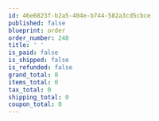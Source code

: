 ```yaml
---
id: 46e6823f-b2a5-404e-b744-582a3cd5cbce
published: false
blueprint: order
order_number: 248
title: ' '
is_paid: false
is_shipped: false
is_refunded: false
grand_total: 0
items_total: 0
tax_total: 0
shipping_total: 0
coupon_total: 0
---
```

